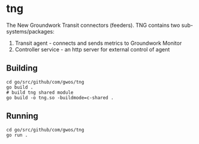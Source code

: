 # tng
The New Groundwork Transit connectors (feeders). TNG contains two sub-systems/packages:

1. Transit agent - connects and sends metrics to Groundwork Monitor 
2. Controller service - an http server for external control of agent
 
Building
--------
```
cd go/src/github/com/gwos/tng
go build .
# build tng shared module
go build -o tng.so -buildmode=c-shared .
```

Running 
--------
```
cd go/src/github/com/gwos/tng
go run .
```


